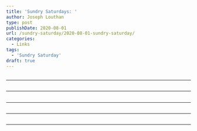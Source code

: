 ```yaml
---
title: 'Sundry Saturdays: '
author: Joseph Louthan
type: post
publishDate: 2020-08-01
url: /sundry-saturday/2020-08-01-sundry-saturday/
categories:
  - Links
tags:
  - 'Sundry Saturday'
draft: true
---
```


##


------

##


------

##


------

##


------

##


------

